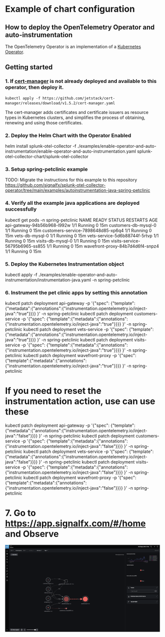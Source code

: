 # Example of chart configuration

## How to deploy the OpenTelemetry Operator and auto-instrumentation

The OpenTelemetry Operator is an implementation of a [Kubernetes Operator](https://coreos.com/operators/).

## Getting started
### 1. If [cert-manager](https://cert-manager.io/docs/) is not already deployed and available to this operator, then deploy it.

```
kubectl apply -f https://github.com/jetstack/cert-manager/releases/download/v1.5.2/cert-manager.yaml
```

The cert-manager adds certificates and certificate issuers as resource types in Kubernetes clusters, and simplifies the process of obtaining, renewing and using those certificates.

### 2. Deploy the Helm Chart with the Operator Enabled

helm install splunk-otel-collector -f ./examples/enable-operator-and-auto-instrumentation/enable-operator-and-auto-instrumentation.yaml splunk-otel-collector-chart/splunk-otel-collector

### 3. Setup spring-petclinic example

TODO: Migrate the instructions for this example to this repository
https://github.com/signalfx/splunk-otel-collector-operator/tree/main/examples/autoinstrumentation-java-spring-petclinic

### 4. Verify all the example java applications are deployed successfully

kubectl get pods -n spring-petclinic
NAME                                 READY   STATUS    RESTARTS      AGE
api-gateway-94b56b968-l992w          1/1     Running   0             15m
customers-db-mysql-0                 1/1     Running   0             15m
customers-service-7898648d85-xp6q4   1/1     Running   0             15m
vets-db-mysql-0                      1/1     Running   0             15m
vets-service-5d6b88744f-5rtvp        1/1     Running   0             15m
visits-db-mysql-0                    1/1     Running   0             15m
visits-service-56795b6965-ss855      1/1     Running   0             15m
wavefront-proxy-84b7d4d6f4-snpz4     1/1     Running   0             15m

### 5. Deploy the Kubernetes Instrumentation object

kubectl apply -f ./examples/enable-operator-and-auto-instrumentation/instrumentation-java.yaml -n spring-petclinic

### 6. Instrument the pet clinic apps by setting this annotation

kubectl patch deployment api-gateway -p '{"spec": {"template":{"metadata":{"annotations":{"instrumentation.opentelemetry.io/inject-java":"true"}}}} }' -n spring-petclinic
kubectl patch deployment customers-service -p '{"spec": {"template":{"metadata":{"annotations":{"instrumentation.opentelemetry.io/inject-java":"true"}}}} }' -n spring-petclinic
kubectl patch deployment vets-service -p '{"spec": {"template":{"metadata":{"annotations":{"instrumentation.opentelemetry.io/inject-java":"true"}}}} }' -n spring-petclinic
kubectl patch deployment visits-service -p '{"spec": {"template":{"metadata":{"annotations":{"instrumentation.opentelemetry.io/inject-java":"true"}}}} }' -n spring-petclinic
kubectl patch deployment wavefront-proxy -p '{"spec": {"template":{"metadata":{"annotations":{"instrumentation.opentelemetry.io/inject-java":"true"}}}} }' -n spring-petclinic

# If you need to reset the instrumentation action, use can use these
kubectl patch deployment api-gateway -p '{"spec": {"template":{"metadata":{"annotations":{"instrumentation.opentelemetry.io/inject-java":"false"}}}} }' -n spring-petclinic
kubectl patch deployment customers-service -p '{"spec": {"template":{"metadata":{"annotations":{"instrumentation.opentelemetry.io/inject-java":"false"}}}} }' -n spring-petclinic
kubectl patch deployment vets-service -p '{"spec": {"template":{"metadata":{"annotations":{"instrumentation.opentelemetry.io/inject-java":"false"}}}} }' -n spring-petclinic
kubectl patch deployment visits-service -p '{"spec": {"template":{"metadata":{"annotations":{"instrumentation.opentelemetry.io/inject-java":"false"}}}} }' -n spring-petclinic
kubectl patch deployment wavefront-proxy -p '{"spec": {"template":{"metadata":{"annotations":{"instrumentation.opentelemetry.io/inject-java":"false"}}}} }' -n spring-petclinic

# 7. Go to https://app.signalfx.com/#/home and Observe

![APM](helm-chart-operator-apm-result.png)

